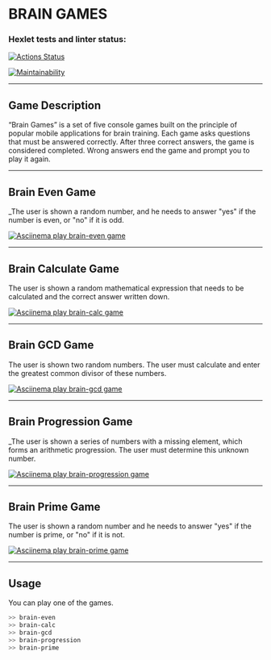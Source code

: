 # BRAIN GAMES
### Hexlet tests and linter status:
[![Actions Status](https://github.com/AVomalsi/python-project-49/actions/workflows/hexlet-check.yml/badge.svg)](https://github.com/AVomalsi/python-project-49/actions)

[![Maintainability](https://api.codeclimate.com/v1/badges/70a801a2dca250e915a9/maintainability)](https://codeclimate.com/github/AVomalsi/python-project-49/maintainability)

---

## Game Description

“Brain Games” is a set of five console games built on the principle of popular mobile applications for brain training. Each game asks questions that must be answered correctly. After three correct answers, the game is considered completed. Wrong answers end the game and prompt you to play it again.

---

## Brain Even Game

_The user is shown a random number, and he needs to answer "yes" if the number is even, or "no" if it is odd.

[![Asciinema play brain-even game](https://asciinema.org/a/gsNElceMHvQT1LJQQJYpFDYO1.png)](https://asciinema.org/a/gsNElceMHvQT1LJQQJYpFDYO1)

---
## Brain Calculate Game

The user is shown a random mathematical expression that needs to be calculated and the correct answer written down.

[![Asciinema play brain-calc game](https://asciinema.org/a/479D1s21FZvOPe9ukTheK8Lcw.png)](https://asciinema.org/a/479D1s21FZvOPe9ukTheK8Lcw)

---
## Brain GCD Game

The user is shown two random numbers. The user must calculate and enter the greatest common divisor of these numbers.

[![Asciinema play brain-gcd game](https://asciinema.org/a/s5dYK4f9lLiBnfKBwVG4Nj3UN.png)](https://asciinema.org/a/s5dYK4f9lLiBnfKBwVG4Nj3UN)

---
## Brain Progression Game

_The user is shown a series of numbers with a missing element, which forms an arithmetic progression. The user must determine this unknown number.

[![Asciinema play brain-progression game](https://asciinema.org/a/HqW9P3Yv2g3ONNeLyzVIYb3eJ.png)](https://asciinema.org/a/HqW9P3Yv2g3ONNeLyzVIYb3eJ)

---
## Brain Prime Game

The user is shown a random number and he needs to answer "yes" if the number is prime, or "no" if it is not.

[![Asciinema play brain-prime game](https://asciinema.org/a/xFAk3TWNzcsxDI5SLVzxVUUQe.png)](https://asciinema.org/a/xFAk3TWNzcsxDI5SLVzxVUUQe)

---
## Usage

You can play one of the games.
```bash
>> brain-even
>> brain-calc
>> brain-gcd
>> brain-progression
>> brain-prime
```